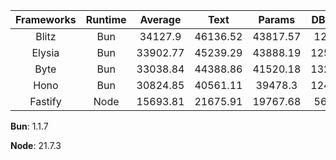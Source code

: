 | Frameworks | Runtime | Average | Text | Params | DB Query |
| :---: | :---: | :---: | :---: | :---: | :---: |
| Blitz | Bun | 34127.9 | 46136.52 | 43817.57 | 12429.6 |
| Elysia | Bun | 33902.77 | 45239.29 | 43888.19 | 12580.83 |
| Byte | Bun | 33038.84 | 44388.86 | 41520.18 | 13207.49 |
| Hono | Bun | 30824.85 | 40561.11 | 39478.3 | 12435.13 |
| Fastify | Node | 15693.81 | 21675.91 | 19767.68 | 5637.84 |

**Bun**: 1.1.7

**Node**: 21.7.3


